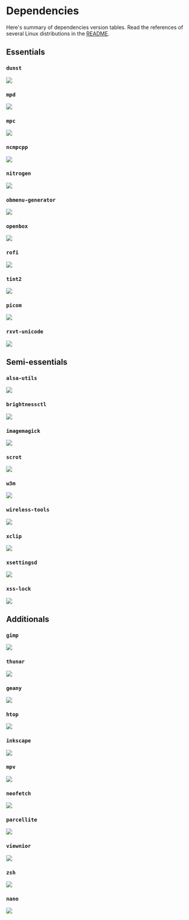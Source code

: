 # Dependencies

Here's summary of dependencies version tables. Read the references of several Linux distributions in the
[README](./README.md#blossom--installation-dependencies).

## Essentials

### `dunst`

[![](https://repology.org/badge/vertical-allrepos/dunst.svg)](https://repology.org/project/dunst/versions)

### `mpd`

[![](https://repology.org/badge/vertical-allrepos/mpd.svg)](https://repology.org/project/mpd/versions)

### `mpc`

[![](https://repology.org/badge/vertical-allrepos/mpc.svg)](https://repology.org/project/mpc/versions)

### `ncmpcpp`

[![](https://repology.org/badge/vertical-allrepos/ncmpcpp.svg)](https://repology.org/project/ncmpcpp/versions)

### `nitrogen`

[![](https://repology.org/badge/vertical-allrepos/nitrogen.svg)](https://repology.org/project/nitrogen/versions)

### `obmenu-generator`

[![](https://repology.org/badge/vertical-allrepos/obmenu-generator.svg)](https://repology.org/project/obmenu-generator/versions)

### `openbox`

[![](https://repology.org/badge/vertical-allrepos/openbox.svg)](https://repology.org/project/openbox/versions)

### `rofi`

[![](https://repology.org/badge/vertical-allrepos/rofi.svg)](https://repology.org/project/rofi/versions)

### `tint2`

[![](https://repology.org/badge/vertical-allrepos/tint2.svg)](https://repology.org/project/tint2/versions)

### `picom`

[![](https://repology.org/badge/vertical-allrepos/picom.svg)](https://repology.org/project/picom/versions)

### `rxvt-unicode`

[![](https://repology.org/badge/vertical-allrepos/rxvt-unicode.svg)](https://repology.org/project/rxvt-unicode/versions)

## Semi-essentials

### `alsa-utils`

[![](https://repology.org/badge/vertical-allrepos/alsa-utils.svg)](https://repology.org/project/alsa-utils/versions)

### `brightnessctl`

[![](https://repology.org/badge/vertical-allrepos/brightnessctl.svg)](https://repology.org/project/brightnessctl/versions)

### `imagemagick`

[![](https://repology.org/badge/vertical-allrepos/imagemagick.svg)](https://repology.org/project/imagemagick/versions)

### `scrot`

[![](https://repology.org/badge/vertical-allrepos/scrot.svg)](https://repology.org/project/scrot/versions)

### `w3m`

[![](https://repology.org/badge/vertical-allrepos/w3m.svg)](https://repology.org/project/w3m/versions)

### `wireless-tools`

[![](https://repology.org/badge/vertical-allrepos/wireless-tools.svg)](https://repology.org/project/wireless-tools/versions)

### `xclip`

[![](https://repology.org/badge/vertical-allrepos/xclip.svg)](https://repology.org/project/xclip/versions)

### `xsettingsd`

[![](https://repology.org/badge/vertical-allrepos/xsettingsd.svg)](https://repology.org/project/xsettingsd/versions)

### `xss-lock`

[![](https://repology.org/badge/vertical-allrepos/xss-lock.svg)](https://repology.org/project/xss-lock/versions)

## Additionals

### `gimp`

[![](https://repology.org/badge/vertical-allrepos/gimp.svg)](https://repology.org/project/gimp/versions)

### `thunar`

[![](https://repology.org/badge/vertical-allrepos/thunar.svg)](https://repology.org/project/thunar/versions)

### `geany`

[![](https://repology.org/badge/vertical-allrepos/geany.svg)](https://repology.org/project/geany/versions)

### `htop`

[![](https://repology.org/badge/vertical-allrepos/htop.svg)](https://repology.org/project/htop/versions)

### `inkscape`

[![](https://repology.org/badge/vertical-allrepos/inkscape.svg)](https://repology.org/project/inkscape/versions)

### `mpv`

[![](https://repology.org/badge/vertical-allrepos/mpv.svg)](https://repology.org/project/mpv/versions)

### `neofetch`

[![](https://repology.org/badge/vertical-allrepos/neofetch.svg)](https://repology.org/project/neofetch/versions)

### `parcellite`

[![](https://repology.org/badge/vertical-allrepos/parcellite.svg)](https://repology.org/project/parcellite/versions)

### `viewnior`

[![](https://repology.org/badge/vertical-allrepos/viewnior.svg)](https://repology.org/project/viewnior/versions)

### `zsh`

[![](https://repology.org/badge/vertical-allrepos/zsh.svg)](https://repology.org/project/zsh/versions)

### `nano`

[![](https://repology.org/badge/vertical-allrepos/nano.svg)](https://repology.org/project/nano/versions)

